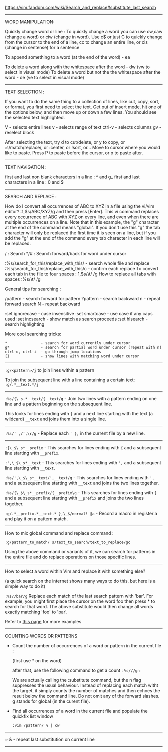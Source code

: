 https://vim.fandom.com/wiki/Search_and_replace#substitute_last_search

------------------------------------------------------------
WORD MANIPULATION:

Quickly change word or line : To quickly change a word you can use cw,caw (change a word) or ciw (change in word). Use c$ or just C to quickly change from the cursor to the end of a line, cc to change an entire line, or cis (change in sentense) for a sentence

To append something to a word (at the end of the word) - ea

To delete a word along with the whitespace after the word - dw (vw to select in visual mode)
To delete a word but not the the whitespace after the word - de (ve to select in visual mode)

------------------------------------------------------------
TEXT SELECTION :

If you want to do the same thing to a collection of lines, like cut, copy, sort, or format, you first need to select the text. Get out of insert mode, hit one of the options below, and then move up or down a few lines. You should see the selected text highlighted.

V       - selects entire lines 
v       - selects range of text
ctrl-v  - selects columns
gv      - reselect block

After selecting the text, try d to cut/delete, or y to copy, or :s/match/replace/, or :center, or !sort, or...
Move to cursor where you would like to paste.
Press P to paste before the cursor, or p to paste after.

------------------------------------------------------------
TEXT NAVIGATION :

first and last non blank characters in a line : ^ and g_
first and last characters in a line : 0 and $

-----------------------------------------
SEARCH AND REPLACE :

How do I convert all occurrences of ABC to XYZ in a file using the vi/vim editor?  :1,$s/ABC/XYZ/g   and then press [Enter]. This vi command replaces every occurrence of ABC with XYZ on every line, and even when there are multiple occurrences on a line.  Note that in this example, the "g" character at the end of the command means "global". If you don't use this "g" the tab character will only be replaced the first time it is seen on a line, but if you add the "g" at the end of the command every tab character in each line will be replaced.

/ : Search
*/# : Search forward/back for word under cursor

:%s/search_for_this/replace_with_this/    - search whole file and replace
:%s/search_for_this/replace_with_this/c   - confirm each replace
To convert each tab in the file to four spaces : 1,$s/\t/    /g
How to replace all tabs with spaces :%s/\t/    /g

General tips for searching : 

/pattern       - search forward for pattern
?pattern       - search backward
n              - repeat forward search
N              - repeat backward

:set ignorecase - case insensitive
:set smartcase  - use case if any caps used 
:set incsearch  - show match as search proceeds
:set hlsearch   - search highlighting

More cool searching tricks:
```
*               - search for word currently under cursor
g*              - search for partial word under cursor (repeat with n)
ctrl-o, ctrl-i  - go through jump locations
[I              - show lines with matching word under cursor
```

-----------------------------------------------------------
`:g/<pattern>/j` to join lines within a pattern

To join the subsequent line with a line containing a certain text: `:g/.*__text.*/j`

-----------------------------------------------------------
`:%s/{\_s.*__text/{__text/g` - Join two lines with a pattern ending on one line and a pattern beginning on the subsequent line.

This looks for lines ending with `{` and a next line starting with the text (a wildcard) `__text` and joins them into a single line.

-----------------------------------------------------------
`:%s/' ,/',\r/g` - Replace each `' },` in the current file by a new line. 

-----------------------------------------------------------
`:{\_$\_s*__prefix` - This searches for lines ending with `{` and a subsequent line starting with `__prefix`. 

`:',\_$\_s*__text` - This searches for lines ending with `',` and a subsequent line starting with `__text`.

`:%s/',\_$\_s*__text/',__text/g` - This searches for lines ending with `',` and a subsequent line starting with `__text` and joins the two lines together.

`:%s/{\_$\_s*__prefix/{__prefix\g` - This searches for lines ending with `{` and a subsequent line starting with `__prefix` and joins the two lines together.

`:g/.*__prefix.*__text.* },\_$/normal! @a` - Record a macro in register a and play it on a pattern match.

-----------------------------------------------------------
How to mix global command and replace command : 

`:g/pattern_to_match/ s/text_to_search/text_to_replace/gc`

Using the above command or variants of it, we can search for patterns in the entire file and do replace operations on those specific lines.

-------------------------------------------------------------
How to select a word within Vim and replace it with something else?

(a quick search on the internet shows many ways to do this. but here is a simple way to do it)

`:%s//bar/g`
    Replace each match of the last search pattern with 'bar'. 
    For example, you might first place the cursor on the word foo then press * to search for that word. 
    The above substitute would then change all words exactly matching 'foo' to 'bar'.
    
Refer to [this page](https://vim.fandom.com/wiki/Search_and_replace#substitute_last_search) for more examples

-------------------------------------------------------------

COUNTING WORDS OR PATTERNS


* Count the number of occurrences of a word or pattern in the current file : 

    (first use * on the word)

    after that, use the following command to get a count : `%s///gn`

    We are actually calling the :substitute command, but the n flag suppresses the usual behaviour.
    Instead of replacing each match witht the target, it simply counts the number of matches and then echoes the result below the command line.
    Do not omit any of the forward slashes.
    g stands for global (in the curent file).



* Find all occurrences of a word in the current file and populate the quickfix list window

    `:vim /pattern/ % | cw`

------------------------------------------------

~ & - repeat last substitution on current line

------------------------------------------------
